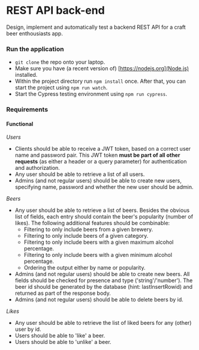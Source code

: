 REST API back-end
=========================

Design, implement and automatically test a backend REST API for a craft beer enthousiasts app.


### Run the application

- `git clone` the repo onto your laptop.
- Make sure you have (a recent version of) [https://nodejs.org](Node.js) installed.
- Within the project directory run `npm install` once. After that, you can start the project using `npm run watch`.
- Start the Cypress testing environment using `npm run cypress`.


### Requirements

#### Functional

*Users*
- Clients should be able to receive a JWT token, based on a correct user name and password pair. This JWT token **must be part of all other requests** (as either a header or a query parameter) for authentication and authorization.
- Any user should be able to retrieve a list of all users.
- Admins (and not regular users) should be able to create new users, specifying name, password and whether the new user should be admin. 

*Beers*
- Any user should be able to retrieve a list of beers. Besides the obvious list of fields, each entry should contain the beer's popularity (number of likes). The following additional features should be combinable:
  - Filtering to only include beers from a given brewery. 
  - Filtering to only include beers of a given category.
  - Filtering to only include beers with a given maximum alcohol percentage.
  - Filtering to only include beers with a given minimum alcohol percentage.
  - Ordering the output either by name or popularity.
- Admins (and not regular users) should be able to create new beers. All fields should be checked for presence and type ('string'/'number'). The beer id should be generated by the database (hint: lastInsertRowid) and returned as part of the response body.
- Admins (and not regular users) should be able to delete beers by id.

*Likes*
- Any user should be able to retrieve the list of liked beers for any (other) user by id.
- Users should be able to 'like' a beer.
- Users should be able to 'unlike' a beer.
